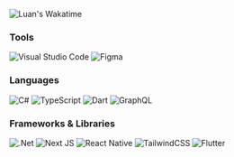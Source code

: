 ![Luan's Wakatime](https://github-readme-stats.vercel.app/api/wakatime?username=lnngn&hide_progress=true&hide_border=true&theme=dark&langs_count=4&hide=Lua,JSON&border_radius=0)
### Tools
![Visual Studio Code](https://img.shields.io/badge/Visual%20Studio%20Code-0078d7.svg?style=for-the-badge&color=000) ![Figma](https://img.shields.io/badge/figma-%23F24E1E.svg?style=for-the-badge&color=000)
### Languages
![C#](https://img.shields.io/badge/c%23-%23239120.svg?style=for-the-badge&color=000) ![TypeScript](https://img.shields.io/badge/typescript-%23007ACC.svg?style=for-the-badge&color=000) ![Dart](https://img.shields.io/badge/dart-%230175C2.svg?style=for-the-badge&color=000) ![GraphQL](https://img.shields.io/badge/-GraphQL-E10098?style=for-the-badge&color=000)
### Frameworks & Libraries
![.Net](https://img.shields.io/badge/.NET-5C2D91?style=for-the-badge&color=000) ![Next JS](https://img.shields.io/badge/Next-black?style=for-the-badge&color=000) ![React Native](https://img.shields.io/badge/react_native-%2320232a.svg?style=for-the-badge&color=000) ![TailwindCSS](https://img.shields.io/badge/tailwindcss-%2338B2AC.svg?style=for-the-badge&color=000) ![Flutter](https://img.shields.io/badge/Flutter-%2302569B.svg?style=for-the-badge&color=000)



